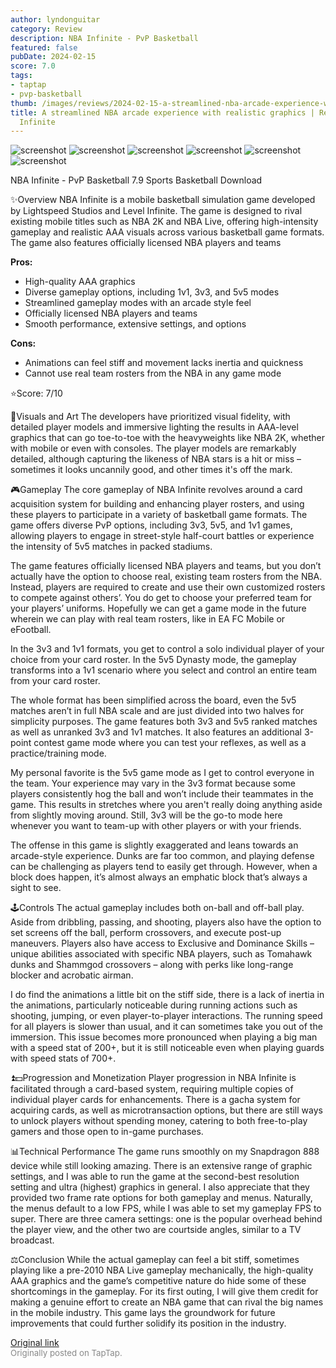 ```yaml
---
author: lyndonguitar
category: Review
description: NBA Infinite - PvP Basketball
featured: false
pubDate: 2024-02-15
score: 7.0
tags:
- taptap
- pvp-basketball
thumb: /images/reviews/2024-02-15-a-streamlined-nba-arcade-experience-with-realistic-graphics--review---nba-infinite-0.avif
title: A streamlined NBA arcade experience with realistic graphics | Review - NBA
  Infinite
---
```


<div class="gallery">
  <img src="/images/reviews/2024-02-15-a-streamlined-nba-arcade-experience-with-realistic-graphics--review---nba-infinite-0.avif" alt="screenshot" />
  <img src="/images/reviews/2024-02-15-a-streamlined-nba-arcade-experience-with-realistic-graphics--review---nba-infinite-1.avif" alt="screenshot" />
  <img src="/images/reviews/2024-02-15-a-streamlined-nba-arcade-experience-with-realistic-graphics--review---nba-infinite-2.avif" alt="screenshot" />
  <img src="/images/reviews/2024-02-15-a-streamlined-nba-arcade-experience-with-realistic-graphics--review---nba-infinite-3.avif" alt="screenshot" />
  <img src="/images/reviews/2024-02-15-a-streamlined-nba-arcade-experience-with-realistic-graphics--review---nba-infinite-4.avif" alt="screenshot" />
  <img src="/images/reviews/2024-02-15-a-streamlined-nba-arcade-experience-with-realistic-graphics--review---nba-infinite-5.avif" alt="screenshot" />
</div>

NBA Infinite - PvP Basketball
7.9
Sports
Basketball
Download

✨Overview
NBA Infinite is a mobile basketball simulation game developed by Lightspeed Studios and Level Infinite. The game is designed to rival existing mobile titles such as NBA 2K and NBA Live, offering high-intensity gameplay and realistic AAA visuals across various basketball game formats. The game also features officially licensed NBA players and teams


**Pros:**
- High-quality AAA graphics
- Diverse gameplay options, including 1v1, 3v3, and 5v5 modes
- Streamlined gameplay modes with an arcade style feel
- Officially licensed NBA players and teams
- Smooth performance, extensive settings, and options



**Cons:**
- Animations can feel stiff and movement lacks inertia and quickness
- Cannot use real team rosters from the NBA in any game mode


⭐️Score: 7/10

🎨Visuals and Art
The developers have prioritized visual fidelity, with detailed player models and immersive lighting the results in AAA-level graphics that can go toe-to-toe with the heavyweights like NBA 2K, whether with mobile or even with consoles. The player models are remarkably detailed, although capturing the likeness of NBA stars is a hit or miss – sometimes it looks uncannily good, and other times it's off the mark.

🎮Gameplay
The core gameplay of NBA Infinite revolves around a card acquisition system for building and enhancing player rosters, and using these players to participate in a variety of basketball game formats. The game offers diverse PvP options, including 3v3, 5v5, and 1v1 games, allowing players to engage in street-style half-court battles or experience the intensity of 5v5 matches in packed stadiums.

The game features officially licensed NBA players and teams, but you don’t actually have the option to choose real, existing team rosters from the NBA. Instead, players are required to create and use their own customized rosters to compete against others’. You do get to choose your preferred team for your players’ uniforms. Hopefully we can get a game mode in the future wherein we can play with real team rosters, like in EA FC Mobile or eFootball.

In the 3v3 and 1v1 formats, you get to control a solo individual player of your choice from your card roster. In the 5v5 Dynasty mode, the gameplay transforms into a 1v1 scenario where you select and control an entire team from your card roster.

The whole format has been simplified across the board, even the 5v5 matches aren’t in full NBA scale and are just divided into two halves for simplicity purposes. The game features both 3v3 and 5v5 ranked matches as well as unranked 3v3 and 1v1 matches. It also features an additional 3-point contest game mode where you can test your reflexes, as well as a practice/training mode.

My personal favorite is the 5v5 game mode as I get to control everyone in the team. Your experience may vary in the 3v3 format because some players consistently hog the ball and won’t include their teammates in the game. This results in stretches where you aren't really doing anything aside from slightly moving around. Still, 3v3 will be the go-to mode here whenever you want to team-up with other players or with your friends.

The offense in this game is slightly exaggerated and leans towards an arcade-style experience. Dunks are far too common, and playing defense can be challenging as players tend to easily get through. However, when a block does happen, it’s almost always an emphatic block that’s always a sight to see.

🕹Controls
The actual gameplay includes both on-ball and off-ball play. Aside from dribbling, passing, and shooting, players also have the option to set screens off the ball, perform crossovers, and execute post-up maneuvers. Players also have access to Exclusive and Dominance Skills – unique abilities associated with specific NBA players, such as Tomahawk dunks and Shammgod crossovers – along with perks like long-range blocker and acrobatic airman.

I do find the animations a little bit on the stiff side, there is a lack of inertia in the animations, particularly noticeable during running actions such as shooting, jumping, or even player-to-player interactions. The running speed for all players is slower than usual, and it can sometimes take you out of the immersion. This issue becomes more pronounced when playing a big man with a speed stat of 200+, but it is still noticeable even when playing guards with speed stats of 700+.

⏫💵Progression and Monetization
Player progression in NBA Infinite is facilitated through a card-based system, requiring multiple copies of individual player cards for enhancements. There is a gacha system for acquiring cards, as well as microtransaction options, but there are still ways to unlock players without spending money, catering to both free-to-play gamers and those open to in-game purchases.

📊Technical Performance
The game runs smoothly on my Snapdragon 888 device while still looking amazing. There is an extensive range of graphic settings, and I was able to run the game at the second-best resolution setting and ultra (highest) graphics in general. I also appreciate that they provided two frame rate options for both gameplay and menus. Naturally, the menus default to a low FPS, while I was able to set my gameplay FPS to super. There are three camera settings: one is the popular overhead behind the player view, and the other two are courtside angles, similar to a TV broadcast.

⚖️Conclusion
While the actual gameplay can feel a bit stiff, sometimes playing like a pre-2010 NBA Live gameplay mechanically, the high-quality AAA graphics and the game’s competitive nature do hide some of these shortcomings in the gameplay. For its first outing, I will give them credit for making a genuine effort to create an NBA game that can rival the big names in the mobile industry. This game lays the groundwork for future improvements that could further solidify its position in the industry.

[Original link](https://www.taptap.io/post/7007128)<br><span style="font-size: 0.95em; color: #888;">Originally posted on TapTap.</span>